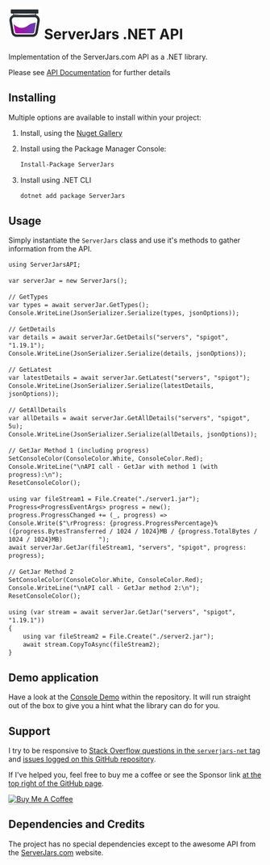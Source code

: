![ServerJars](Resources/ServerJars-Logo-64px.png "ServerJars") 
ServerJars .NET API
======

Implementation of the ServerJars.com API as a .NET library.

Please see [API Documentation](https://serverjars.com/documentation) for further details


## Installing

Multiple options are available to install within your project:

1. Install, using the [Nuget Gallery](https://www.nuget.org/packages/ServerJars)

2. Install using the Package Manager Console: 
   ```ps
   Install-Package ServerJars 
   ```
3. Install using .NET CLI
   ```cmd
   dotnet add package ServerJars
   ```


## Usage

Simply instantiate the `ServerJars` class and use it's methods to gather information from the API.

```CSharp
using ServerJarsAPI;

var serverJar = new ServerJars();

// GetTypes
var types = await serverJar.GetTypes();
Console.WriteLine(JsonSerializer.Serialize(types, jsonOptions));

// GetDetails
var details = await serverJar.GetDetails("servers", "spigot", "1.19.1");
Console.WriteLine(JsonSerializer.Serialize(details, jsonOptions));

// GetLatest
var latestDetails = await serverJar.GetLatest("servers", "spigot");
Console.WriteLine(JsonSerializer.Serialize(latestDetails, jsonOptions));

// GetAllDetails
var allDetails = await serverJar.GetAllDetails("servers", "spigot", 5u);
Console.WriteLine(JsonSerializer.Serialize(allDetails, jsonOptions));

// GetJar Method 1 (including progress)
SetConsoleColor(ConsoleColor.White, ConsoleColor.Red);
Console.WriteLine("\nAPI call - GetJar with method 1 (with progress):\n");
ResetConsoleColor();

using var fileStream1 = File.Create("./server1.jar");
Progress<ProgressEventArgs> progress = new();
progress.ProgressChanged += (_, progress) => Console.Write($"\rProgress: {progress.ProgressPercentage}% ({progress.BytesTransferred / 1024 / 1024}MB / {progress.TotalBytes / 1024 / 1024}MB)          ");
await serverJar.GetJar(fileStream1, "servers", "spigot", progress: progress);

// GetJar Method 2
SetConsoleColor(ConsoleColor.White, ConsoleColor.Red);
Console.WriteLine("\nAPI call - GetJar method 2:\n");
ResetConsoleColor();

using (var stream = await serverJar.GetJar("servers", "spigot", "1.19.1"))
{
    using var fileStream2 = File.Create("./server2.jar");
    await stream.CopyToAsync(fileStream2);
}
```

## Demo application

Have a look at the [Console Demo](ServerJars/ServerJars.Demo.Console) within the repository. 
It will run straight out of the box to give you a hint what the library can do for you.


## Support

I try to be responsive to [Stack Overflow questions in the `serverjars-net` tag](https://stackoverflow.com/questions/tagged/serverjars-net) and [issues logged on this GitHub repository](https://github.com/tekgator/ServerJars/issues). 

If I've helped you, feel free to buy me a coffee or see the Sponsor link [at the top right of the GitHub page](https://github.com/tekgator/ServerJars).

<a href="https://www.buymeacoffee.com/tekgator" target="_blank"><img src="https://www.buymeacoffee.com/assets/img/custom_images/orange_img.png" alt="Buy Me A Coffee" style="height: 41px !important;width: 174px !important;box-shadow: 0px 3px 2px 0px rgba(190, 190, 190, 0.5) !important;-webkit-box-shadow: 0px 3px 2px 0px rgba(190, 190, 190, 0.5) !important;" ></a>


## Dependencies and Credits

The project has no special dependencies except to the awesome API from the [ServerJars.com](https://serverjars.com) website. 